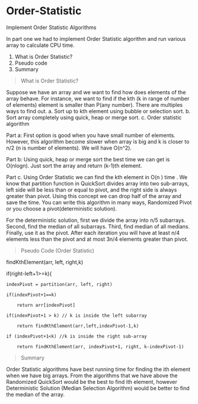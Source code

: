 # Order-Statistic
Implement Order Statistic Algorithms

In part one we had to implement Order Statistic algorithm and run various array to calculate CPU time.

1. What is Order Statistic?
2. Pseudo code
3. Summary 

> What is Order Statistic?

Suppose we have an array and we want to find how does elements of the array behave. For instance, we want to find if the kth 
(k in range of number of elements) element is smaller than P(any number). There are multiples ways to find out. 
a. Sort up to kth element using bubble or selection sort. 
b. Sort array completely using quick, heap or merge sort. 
c. Order statistic algorithm 

Part a: First option is good when you have small number of elements. However, this algorithm become slower when array is big and k 
is closer to n/2 (n is number of elements). We will have O(n^2). 

Part b: Using quick, heap or merge sort the best time we can get is O(nlogn). Just sort the array and return (k-1)th element. 

Part c. Using Order Statistic we can find the kth element in O(n ) time . We know that partition function in QuickSort divides array 
into two sub-arrays, left side will be less than or equal to pivot, and the right side is always greater than pivot. 
Using this concept we can drop half of the array and save the time. You can write this algorithm in many ways, Randomized Pivot or 
you choose a pivot(deterministic solution).

For the deterministic solution, first we divide the array into n/5 subarrays. Second, find the median of all subarrays. Third, find median
of all medians. Finally, use it as the pivot. After each iteration you will have at least n/4 elements less than the pivot and 
at most 3n/4 elements greater than pivot.

> Pseudo Code (Order Statistic)

findKthElement(arr, left, right,k)

if(right-left+1>=k){

	indexPivot = partition(arr, left, right)
	
	if(indexPivot+1==k)
	
		return arr[indexPivot]
		
	if(indexPivot+1 > k) // k is inside the left subarray
	
		return findKthElement(arr,left,indexPivot-1,k)
		
	if (indexPivot+1<k) //k is inside the right sub-array
	
		return findKthElement(arr, indexPivot+1, right, k-indexPivot-1)

> Summary

Order Statistic algorithms have best running time for finding the ith element when we have big arrays. 
From the algorithms that we have above the Randomized QuickSort would be the best to find ith element, 
however Deterministic Solution (Median Selection Algorithm) would be better to find the median of the array.
